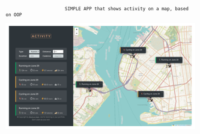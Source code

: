                          SIMPLE APP that shows activity on a map, based on OOP

![alt text](https://github.com/SeverusVape/ACTIVITY-APP/blob/developer/pic/final-pic.png?raw=true)
